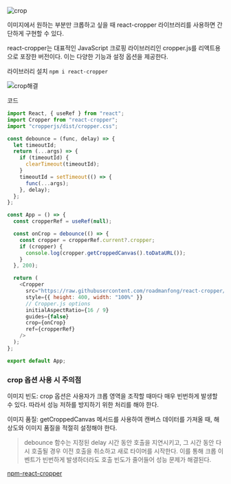 ![crop](https://github.com/user-attachments/assets/6b0ae098-0a30-4a23-aaef-c56c7a06dc15)

이미지에서 원하는 부분만 크롭하고 싶을 때 react-cropper 라이브러리를 사용하면 간단하게 구현할 수 있다.

react-cropper는 대표적인 JavaScript 크로핑 라이브러리인 cropper.js를 리액트용으로 포장한 버전이다. 이는 다양한 기능과 설정 옵션을 제공한다.

라이브러리 설치
`npm i react-cropper`

![crop해결](https://github.com/user-attachments/assets/536902f8-1e54-4e5e-8c43-ef9098de2298)

코드
```javaScript
import React, { useRef } from "react";
import Cropper from "react-cropper";
import "cropperjs/dist/cropper.css";

const debounce = (func, delay) => {
  let timeoutId;
  return (...args) => {
    if (timeoutId) {
      clearTimeout(timeoutId);
    }
    timeoutId = setTimeout(() => {
      func(...args);
    }, delay);
  };
};

const App = () => {
  const cropperRef = useRef(null);

  const onCrop = debounce(() => {
    const cropper = cropperRef.current?.cropper;
    if (cropper) {
      console.log(cropper.getCroppedCanvas().toDataURL());
    }
  }, 200);

  return (
    <Cropper
      src="https://raw.githubusercontent.com/roadmanfong/react-cropper/master/example/img/child.jpg"
      style={{ height: 400, width: "100%" }}
      // Cropper.js options
      initialAspectRatio={16 / 9}
      guides={false}
      crop={onCrop}
      ref={cropperRef}
    />
  );
};

export default App;
```

### crop 옵션 사용 시 주의점
이미지 빈도: crop 옵션은 사용자가 크롭 영역을 조작할 때마다 매우 빈번하게 발생할 수 있다.
따라서 성능 저하를 방지하기 위한 처리를 해야 한다.

이미지 품질: getCroppedCanvas 메서드를 사용하여 캔버스 데이터를 가져올 때, 해상도와 이미지 품질을 적절히 설정해야 한다.

>debounce 함수는 지정된 delay 시간 동안 호출을 지연시키고, 그 시간 동안 다시 호출될 경우 이전 호출을 취소하고 새로 타이머를 시작한다.
이를 통해 크롭 이벤트가 빈번하게 발생하더라도 호출 빈도가 줄어들어 성능 문제가 해결된다.

[npm-react-cropper](https://www.npmjs.com/package/react-cropper)

